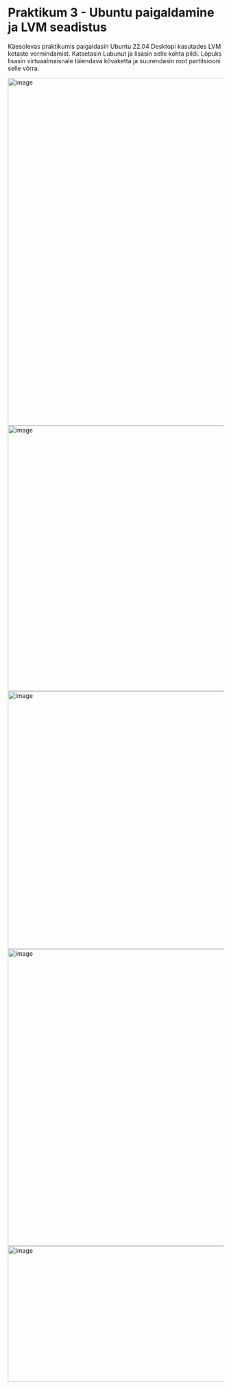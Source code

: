 # Praktikum 3 - Ubuntu paigaldamine ja LVM seadistus

Käesolevas praktikumis paigaldasin Ubuntu 22.04 Desktopi kasutades LVM ketaste vormindamist. Katsetasin Lubunut ja lisasin selle kohta pildi. Lõpuks lisasin virtuaalmaisnale täiendava kõvaketta ja suurendasin root partitsiooni selle võrra.

<img width="1790" height="809" alt="image" src="https://github.com/user-attachments/assets/071baf10-5c71-4505-bff8-f71dbd706179" />

<img width="827" height="618" alt="image" src="https://github.com/user-attachments/assets/b60110d0-238a-4113-9c54-8fc13926669f" />

<img width="815" height="600" alt="image" src="https://github.com/user-attachments/assets/7064470f-0155-4e6a-9284-f060fae6ea43" />

<img width="903" height="691" alt="image" src="https://github.com/user-attachments/assets/36abd88d-9fd8-4305-b30c-76dcb4f6d723" />

<img width="1111" height="316" alt="image" src="https://github.com/user-attachments/assets/bdcf1b81-587e-486e-9b8c-bfdcd0f0157a" />
